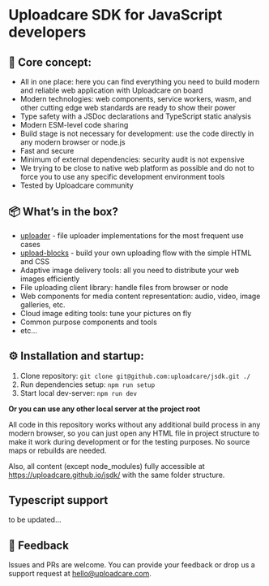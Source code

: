 # Uploadcare SDK for JavaScript developers

<re-htm src="./doc_assets/htm/doc-nav.htm"><re-htm>

## 💎 Core concept:

* All in one place: here you can find everything you need to build modern and reliable web application with Uploadcare on board
* Modern technologies: web components, service workers, wasm, and other cutting edge web standards are ready to show their power
* Type safety with a JSDoc declarations and TypeScript static analysis
* Modern ESM-level code sharing
* Build stage is not necessary for development: use the code directly in any modern browser or node.js
* Fast and secure
* Minimum of external dependencies: security audit is not expensive
* We trying to be close to native web platform as possible and do not to force you to use any specific development environment tools
* Tested by Uploadcare community

## 📦 What’s in the box?

* [uploader](./uploader/) - file uploader implementations for the most frequent use cases
* [upload-blocks](./upload-blocks/) - build your own uploading flow with the simple HTML and CSS
* Adaptive image delivery tools: all you need to distribute your web images efficiently
* File uploading client library: handle files from browser or node
* Web components for media content representation: audio, video, image galleries, etc.
* Cloud image editing tools: tune your pictures on fly
* Common purpose components and tools
* etc...

## ⚙️ Installation and startup:

1. Clone repository: `git clone git@github.com:uploadcare/jsdk.git ./`
2. Run dependencies setup: `npm run setup`
3. Start local dev-server: `npm run dev` 

**Or you can use any other local server at the project root**

All code in this repository works without any additional build process in any modern browser, so you can just open any HTML file in project structure to make it work during development or for the testing purposes. No source maps or rebuilds are needed.

Also, all content (except node_modules) fully accessible at https://uploadcare.github.io/jsdk/ with the same folder structure.

## Typescript support

to be updated...

## 🚀 Feedback

Issues and PRs are welcome. You can provide your feedback or drop us a support request at hello@uploadcare.com.



